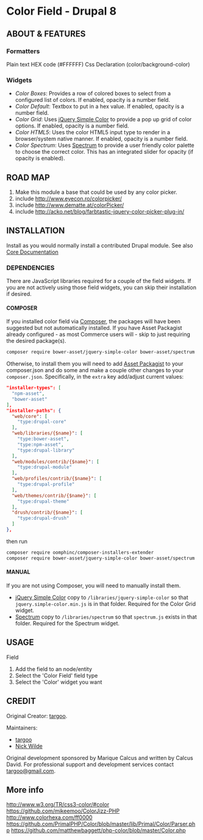 # Color Field - Drupal 8

## ABOUT & FEATURES

### Formatters

  Plain text HEX code (#FFFFFF)
  Css Declaration (color/background-color)

### Widgets

- *Color Boxes*: Provides a row of colored boxes to select from a configured
list of colors. If enabled, opacity is a number field.
- *Color Default*: Textbox to put in a hex value. If enabled, opacity is a
number field.
- *Color Grid*: Uses [jQuery Simple Color](https://github.com/recurser/jquery-simple-color)
to provide a pop up grid of color options. If enabled, opacity is a number
field.
- *Color HTML5*: Uses the color HTML5 input type to render in a browser/system
native manner. If enabled, opacity is a number field.
- *Color Spectrum*: Uses [Spectrum](https://github.com/bgrins/spectrum) to
provide a user friendly color palette to choose the correct color. This has an
integrated slider for opacity (if opacity is enabled).

## ROAD MAP

1) Make this module a base that could be used by any color picker.
2) include http://www.eyecon.ro/colorpicker/
3) include http://www.dematte.at/colorPicker/
4) include http://acko.net/blog/farbtastic-jquery-color-picker-plug-in/

## INSTALLATION

Install as you would normally install a contributed Drupal module. See also
[Core Documentation](https://www.drupal.org/docs/8/extending-drupal-8/installing-modules)

### DEPENDENCIES
There are JavaScript libraries required for a couple of the field widgets. If
you are not actively using those field widgets, you can skip their installation
if desired.

#### COMPOSER
If you installed color field via [Composer](https://getcomposer.org), the
packages will have been suggested but not automatically installed. If you have
Asset Packagist already configured - as most Commerce users will - skip to just
requiring the desired package(s).
```bash
composer require bower-asset/jquery-simple-color bower-asset/spectrum
``` 

Otherwise, to install them you will need to add
[Asset Packagist](https://asset-packagist.org) to your composer.json and
do some and make a couple other changes to your `composer.json`. Specifically,
in the `extra` key add/adjust current values:
```json
"installer-types": [
  "npm-asset",
  "bower-asset"
],
"installer-paths": {
  "web/core": [
    "type:drupal-core"
  ],
  "web/libraries/{$name}": [
    "type:bower-asset",
    "type:npm-asset",
    "type:drupal-library"
  ],
  "web/modules/contrib/{$name}": [
    "type:drupal-module"
  ],
  "web/profiles/contrib/{$name}": [
    "type:drupal-profile"
  ],
  "web/themes/contrib/{$name}": [
    "type:drupal-theme"
  ],
  "drush/contrib/{$name}": [
    "type:drupal-drush"
  ]
},
```

then run
```bash
composer require oomphinc/composer-installers-extender
composer require bower-asset/jquery-simple-color bower-asset/spectrum
```

#### MANUAL
If you are not using Composer, you will need to manually install them.

- [jQuery Simple Color](https://github.com/recurser/jquery-simple-color)
copy to `/libraries/jquery-simple-color` so that `jquery.simple-color.min.js`
is in that folder. Required for the Color Grid widget.
- [Spectrum](https://github.com/bgrins/spectrum) copy to `/libraries/spectrum`
so that `spectrum.js` exists in that folder. Required for the Spectrum widget.

## USAGE

Field
1. Add the field to an node/entity
2. Select the 'Color Field' field type
3. Select the 'Color' widget you want

## CREDIT

Original Creator: [targoo](https://www.drupal.org/u/targoo).

Maintainers:
  - [targoo](https://www.drupal.org/u/targoo)
  - [Nick Wilde](https://www.drupal.org/u/nickwilde)

Original development sponsored by Marique Calcus and written by Calcus David.
For professional support and development services contact targoo@gmail.com.

## More info

http://www.w3.org/TR/css3-color/#color
https://github.com/mikeemoo/ColorJizz-PHP
http://www.colorhexa.com/ff0000
https://github.com/PrimalPHP/Color/blob/master/lib/Primal/Color/Parser.php
https://github.com/matthewbaggett/php-color/blob/master/Color.php
